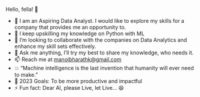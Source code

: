 Hello, fella! 👋

- :raising_hand: I am an Aspiring Data Analyst. I would like to explore my skills for a company that provides me an opportunity to.<br>
- 🌱 I keep upskilling my knowledge on Python with ML<br>
- :two_men_holding_hands: I’m looking to collaborate with the companies on Data Analytics and enhance my skill sets effectively.
- 💬 Ask me anything, I’ll try my best to share my knowledge, who needs it.<br>
- 📫 Reach me at manojbharathk@gmail.com
- :collision: “Machine intelligence is the last invention that humanity will ever need to make.”<br>
- :feet: 2023 Goals: To be more productive and impactful<br>
- ⚡ Fun fact: Dear AI, please Live, let Live... :satisfied:
